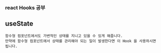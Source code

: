 ### react Hooks 공부 

## useState
    함수형 컴포넌트에서도 가변적인 상태를 지니고 있을 수 있게 해줍니다. 
    만약에 함수형 컴포넌트에서 상태를 관리해야 되는 일이 발생한다면 이 Hook 을 사용하시면 됩니다.